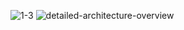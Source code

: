 ![1-3](https://github.com/soulaimanGhailan/springBoot-axon-cqrs-eventSourcing/assets/99770237/d44795e6-6cfc-4a8d-b86c-b62339833e10)
![detailed-architecture-overview](https://github.com/soulaimanGhailan/springBoot-axon-cqrs-eventSourcing/assets/99770237/77ac0c30-a10a-4464-aede-c4c7b3a0b6bf)
